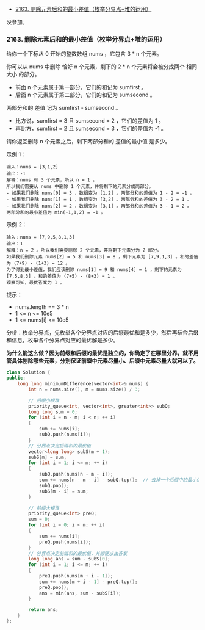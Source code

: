 
<!-- @import "[TOC]" {cmd="toc" depthFrom=1 depthTo=6 orderedList=false} -->

<!-- code_chunk_output -->

- [2163. 删除元素后和的最小差值（枚举分界点+堆的运用）](#2163-删除元素后和的最小差值枚举分界点堆的运用)

<!-- /code_chunk_output -->

没参加。

### 2163. 删除元素后和的最小差值（枚举分界点+堆的运用）

给你一个下标从 0 开始的整数数组 nums ，它包含 3 * n 个元素。

你可以从 nums 中删除 恰好 n 个元素，剩下的 2 * n 个元素将会被分成两个 相同大小 的部分。

- 前面 n 个元素属于第一部分，它们的和记为 sumfirst 。
- 后面 n 个元素属于第二部分，它们的和记为 sumsecond 。

两部分和的 差值 记为 sumfirst - sumsecond 。
- 比方说，sumfirst = 3 且 sumsecond = 2 ，它们的差值为 1 。
- 再比方，sumfirst = 2 且 sumsecond = 3 ，它们的差值为 -1 。

请你返回删除 n 个元素之后，剩下两部分和的 差值的最小值 是多少。

示例 1：

```
输入：nums = [3,1,2]
输出：-1
解释：nums 有 3 个元素，所以 n = 1 。
所以我们需要从 nums 中删除 1 个元素，并将剩下的元素分成两部分。
- 如果我们删除 nums[0] = 3 ，数组变为 [1,2] 。两部分和的差值为 1 - 2 = -1 。
- 如果我们删除 nums[1] = 1 ，数组变为 [3,2] 。两部分和的差值为 3 - 2 = 1 。
- 如果我们删除 nums[2] = 2 ，数组变为 [3,1] 。两部分和的差值为 3 - 1 = 2 。
两部分和的最小差值为 min(-1,1,2) = -1 。
```

示例 2：

```
输入：nums = [7,9,5,8,1,3]
输出：1
解释：n = 2 。所以我们需要删除 2 个元素，并将剩下元素分为 2 部分。
如果我们删除元素 nums[2] = 5 和 nums[3] = 8 ，剩下元素为 [7,9,1,3] 。和的差值为 (7+9) - (1+3) = 12 。
为了得到最小差值，我们应该删除 nums[1] = 9 和 nums[4] = 1 ，剩下的元素为 [7,5,8,3] 。和的差值为 (7+5) - (8+3) = 1 。
观察可知，最优答案为 1 。
```

提示：
- nums.length == 3 * n
- 1 <= n <= 10e5
- 1 <= nums[i] <= 10e5

分析：枚举分界点，先枚举各个分界点对应的后缀最优和是多少，然后再结合后缀和信息，枚举各个分界点对应的最优解是多少。

**为什么能这么做？因为前缀和后缀的最优是独立的，你确定了在哪里分界，就不用管具体刨除哪些元素，分别保证前缀中元素尽量小、后缀中元素尽量大就可以了。**

```cpp
class Solution {
public:
    long long minimumDifference(vector<int>& nums) {
        int n = nums.size(), m = nums.size() / 3;

        // 后缀小根堆
        priority_queue<int, vector<int>, greater<int>> subQ;
        long long sum = 0;
        for (int i = n - m; i < n; ++ i)
        {
            sum += nums[i];
            subQ.push(nums[i]);
        }
        // 分界点决定后缀和的最优值
        vector<long long> subS(m + 1);
        subS[m] = sum;
        for (int i = 1; i <= m; ++ i)
        {
            subQ.push(nums[n - m - i]);
            sum += nums[n - m - i] - subQ.top();  // 去掉一个后缀中的最小值保证最优性
            subQ.pop();
            subS[m - i] = sum;
        }

        // 前缀大根堆
        priority_queue<int> preQ;
        sum = 0;
        for (int i = 0; i < m; ++ i)
        {
            sum += nums[i];
            preQ.push(nums[i]);
        }
        // 分界点决定前缀和的最优值，并顺便求出答案
        long long ans = sum - subS[0];
        for (int i = 1; i <= m; ++ i)
        {
            preQ.push(nums[m + i - 1]);
            sum += nums[m + i - 1] - preQ.top();
            preQ.pop();
            ans = min(ans, sum - subS[i]);
        }

        return ans;
    }
};
```
